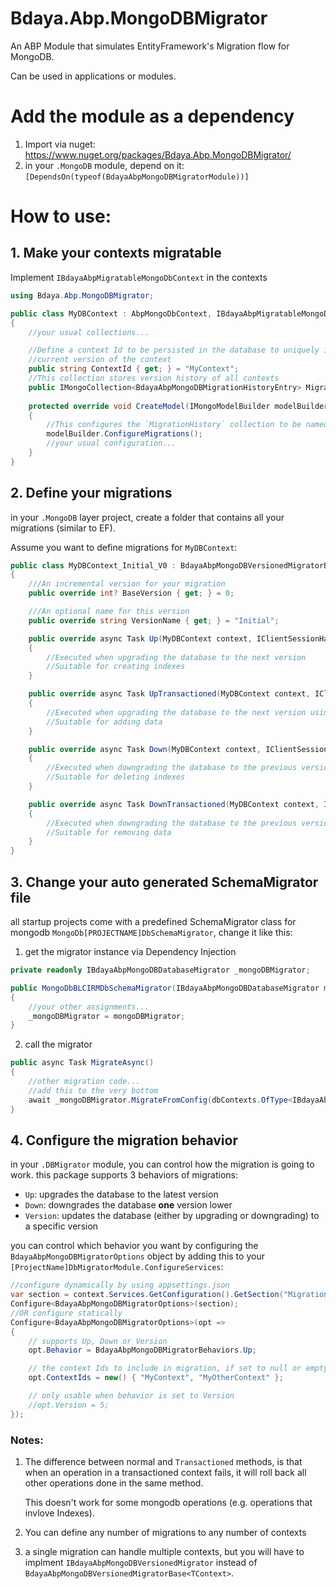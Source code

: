 # Bdaya.Abp.MongoDBMigrator

An ABP Module that simulates EntityFramework's Migration flow for MongoDB.

Can be used in applications or modules.

# Add the module as a dependency
1. Import via nuget: https://www.nuget.org/packages/Bdaya.Abp.MongoDBMigrator/
2. in your `.MongoDB` module, depend on it: `[DependsOn(typeof(BdayaAbpMongoDBMigratorModule))]`
# How to use:
## 1. Make your contexts migratable
Implement `IBdayaAbpMigratableMongoDbContext` in the contexts

```csharp
using Bdaya.Abp.MongoDBMigrator;

public class MyDBContext : AbpMongoDbContext, IBdayaAbpMigratableMongoDbContext
{
    //your usual collections...

    //Define a context Id to be persisted in the database to uniquely identify the
    //current version of the context
    public string ContextId { get; } = "MyContext";
    //This collection stores version history of all contexts
    public IMongoCollection<BdayaAbpMongoDBMigrationHistoryEntry> MigrationHistory => Collection<BdayaAbpMongoDBMigrationHistoryEntry>();
    
    protected override void CreateModel(IMongoModelBuilder modelBuilder) 
    {
        //This configures the `MigrationHistory` collection to be named "_MigrationHistory"
        modelBuilder.ConfigureMigrations();
        //your usual configuration...
    }
}
```

## 2. Define your migrations

in your `.MongoDB` layer project, create a folder that contains all your migrations (similar to EF).

Assume you want to define migrations for `MyDBContext`:

```csharp 
public class MyDBContext_Initial_V0 : BdayaAbpMongoDBVersionedMigratorBase<MyDBContext>, IScopedDependency
{
    ///An incremental version for your migration
    public override int? BaseVersion { get; } = 0;

    ///An optional name for this version
    public override string VersionName { get; } = "Initial";

    public override async Task Up(MyDBContext context, IClientSessionHandle session)
    {
        //Executed when upgrading the database to the next version
        //Suitable for creating indexes
    }

    public override async Task UpTransactioned(MyDBContext context, IClientSessionHandle session)
    {
        //Executed when upgrading the database to the next version using a transaction
        //Suitable for adding data
    }

    public override async Task Down(MyDBContext context, IClientSessionHandle session)
    {
        //Executed when downgrading the database to the previous version
        //Suitable for deleting indexes
    }

    public override async Task DownTransactioned(MyDBContext context, IClientSessionHandle session)
    {
        //Executed when downgrading the database to the previous version using a transaction
        //Suitable for removing data
    }
}
```

## 3. Change your auto generated SchemaMigrator file
all startup projects come with a predefined SchemaMigrator class for mongodb `MongoDb[PROJECTNAME]DbSchemaMigrator`, change it like this:
1. get the migrator instance via Dependency Injection
```csharp
private readonly IBdayaAbpMongoDBDatabaseMigrator _mongoDBMigrator;    

public MongoDbBLCIRMDbSchemaMigrator(IBdayaAbpMongoDBDatabaseMigrator mongoDBMigrator, /*your other imports...*/)
{
    //your other assignments...
    _mongoDBMigrator = mongoDBMigrator;
}
```
2. call the migrator
```csharp
public async Task MigrateAsync()
{
    //other migration code...
    //add this to the very bottom
    await _mongoDBMigrator.MigrateFromConfig(dbContexts.OfType<IBdayaAbpMigratableMongoDbContext>());
}
```

## 4. Configure the migration behavior
in your `.DBMigrator` module, you can control how the migration is going to work.
this package supports 3 behaviors of migrations:
* `Up`: upgrades the database to the latest version
* `Down`: downgrades the database **one** version lower
* `Version`: updates the database (either by upgrading or downgrading) to a specific version

you can control which behavior you want by configuring the `BdayaAbpMongoDBMigratorOptions` object by adding this to your `[ProjectName]DbMigratorModule.ConfigureServices`:

```csharp
//configure dynamically by using appsettings.json
var section = context.Services.GetConfiguration().GetSection("Migrations");
Configure<BdayaAbpMongoDBMigratorOptions>(section);
//OR configure statically
Configure<BdayaAbpMongoDBMigratorOptions>(opt =>
{
    // supports Up, Down or Version
    opt.Behavior = BdayaAbpMongoDBMigratorBehaviors.Up;

    // the context Ids to include in migration, if set to null or empty, will migrate all contexts
    opt.ContextIds = new() { "MyContext", "MyOtherContext" }; 

    // only usable when behavior is set to Version
    //opt.Version = 5; 
});
```


### Notes:
1. The difference between normal and `Transactioned` methods, is that when an operation in a transactioned context fails, it will roll back all other operations done in the same method.

    This doesn't work for some mongodb operations (e.g. operations that invlove Indexes).
2. You can define any number of migrations to any number of contexts
3. a single migration can handle multiple contexts, but you will have to implment `IBdayaAbpMongoDBVersionedMigrator` instead of `BdayaAbpMongoDBVersionedMigratorBase<TContext>`.

